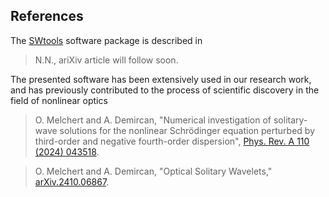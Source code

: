 ## References

The [SWtools](https://doi.org/10.1103/PhysRevA.110.043518) software package is described in 

> N.N., ariXiv article will follow soon. 

The presented software has been extensively used in our research work, and has
previously contributed to the process of scientific discovery in the field of
nonlinear optics

> O. Melchert and A. Demircan, "Numerical investigation of solitary-wave solutions for the nonlinear Schrödinger equation perturbed by third-order and negative fourth-order dispersion", [Phys. Rev. A 110 (2024) 043518](https://doi.org/10.1103/PhysRevA.110.043518). 

> O. Melchert and A. Demircan, "Optical Solitary Wavelets," [arXiv.2410.06867](https://doi.org/10.48550/arXiv.2410.06867).


